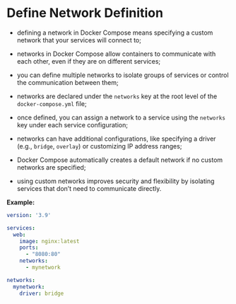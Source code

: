 # Define Network Definition

- defining a network in Docker Compose means specifying a custom network that your services will connect to;
- networks in Docker Compose allow containers to communicate with each other, even if they are on different services;
- you can define multiple networks to isolate groups of services or control the communication between them;


- networks are declared under the `networks` key at the root level of the `docker-compose.yml` file;
- once defined, you can assign a network to a service using the `networks` key under each service configuration;
- networks can have additional configurations, like specifying a driver (e.g., `bridge`, `overlay`) or customizing IP address ranges;
 

- Docker Compose automatically creates a default network if no custom networks are specified;
- using custom networks improves security and flexibility by isolating services that don’t need to communicate directly.

**Example:**

```yaml
version: '3.9'

services:
  web:
    image: nginx:latest
    ports:
      - "8080:80"
    networks:
      - mynetwork

networks:
  mynetwork:
    driver: bridge
```
